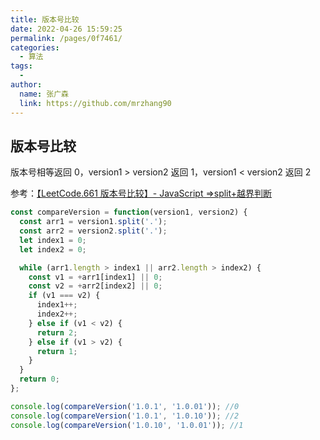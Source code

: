 ```yaml
---
title: 版本号比较
date: 2022-04-26 15:59:25
permalink: /pages/0f7461/
categories:
  - 算法
tags:
  - 
author: 
  name: 张广森
  link: https://github.com/mrzhang90
---
```

## 版本号比较

版本号相等返回 0，version1 > version2 返回 1，version1 < version2 返回 2

参考：[【LeetCode.661 版本号比较】- JavaScript =>split+越界判断](https://juejin.cn/post/7025199513740509215?utm_source=gold_browser_extension)

```js
const compareVersion = function(version1, version2) {
  const arr1 = version1.split('.');
  const arr2 = version2.split('.');
  let index1 = 0;
  let index2 = 0;

  while (arr1.length > index1 || arr2.length > index2) {
    const v1 = +arr1[index1] || 0;
    const v2 = +arr2[index2] || 0;
    if (v1 === v2) {
      index1++;
      index2++;
    } else if (v1 < v2) {
      return 2;
    } else if (v1 > v2) {
      return 1;
    }
  }
  return 0;
};

console.log(compareVersion('1.0.1', '1.0.01')); //0
console.log(compareVersion('1.0.1', '1.0.10')); //2
console.log(compareVersion('1.0.10', '1.0.01')); //1
```
